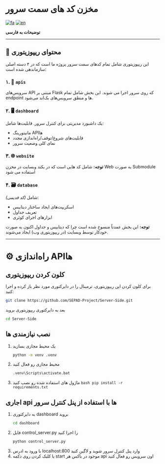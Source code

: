 # مخزن کد های سمت سرور
[![fa](https://img.shields.io/badge/lang-fa-blue.svg)](https://github.com/SEPAD-Project/Server-Side/blob/main/README.fa.md)
[![en](https://img.shields.io/badge/lang-en-red.svg)](https://github.com/SEPAD-Project/Server-Side/blob/main/README.md)

**توضیحات به فارسی**

---

## 📁 محتوای ریپوزیتوری

این ریپوزیتوری شامل تمام کدهای سمت سرور پروژه ما است که در ۴ دسته اصلی سازماندهی شده است:

### ۱. 📡 `apis`
سرویس‌های API مبتنی بر Flask که روی سرور اجرا می شوند. این بخش شامل تمام endpoint ها و منطق  سرویس‌های بک‌اند می‌شود.

### ۲. 🖥️ `dashboard`
یک داشبورد مدیریتی برای کنترل سرور. قابلیت‌ها شامل:
- مانیتورینگ APIها
- قابلیت‌های شروع/توقف/راه‌اندازی مجدد
- نمای کلی وضعیت سرور

### ۳. 🌐 `website`
**توجه:** شامل کد هایی است که در بکند وبسایت در مخزن Web به صورت Submodule استفاده می شود

### ۴. 🗃️ `database`
*(کد قدیمی)* شامل:
- اسکریپت‌های ایجاد ساختار دیتابیس
- تعریف جداول
- ابزارهای اجرای کوئری

**توجه:** این بخش عمدتاً منسوخ شده است چرا که دیتابیس و جداول اکنون به صورت خودکار توسط وبسایت (در ریپوزیتوری وب) ایجاد می‌شوند.

---

# ⚙️ راه‌اندازی APIها

## کلون کردن ریپوزیتوری
برای کلون کردن این ریپوزیتوری، ترمینال را در دایرکتوری مورد نظر باز کرده و اجرا کنید:
```bash
git clone https://github.com/SEPAD-Project/Server-Side.git
```
بعد به دایرکتوری ریپوزیتوری بروید
```bash
cd Server-Side
```
## نصب نیازمندی ها
   1. یک محیط مجازی بسازید
      ```bash
      python -m venv .venv
      ```
   2. محیط مجازی رو فعال کنید
      ```bash
      .venv\Scripts\activate.bat
      ```
   3. ماژول های استفاده شده رو نصب کنید
    ```bash
    pip install -r requirements.txt
    ```

## اجاری api ها با استفاده از پنل کنترل سرور
   1. به دایرکتوری dashboard بروید
        ```bash
        cd dashboard
        ```
   2. فایل control_server.py را اجرا کنید 
        ```bash
        python control_server.py
        ```
   3. با ورود به ادرس localhost:800 وارد پنل کنترل سرور شوید و لاگین کنید
   4. با کلیک کردن روی دکمه start موجود در باکس هر api اون سرویس رو فعال کنید

